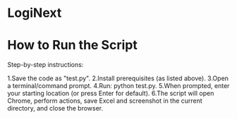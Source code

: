 # LogiNext
# How to Run the Script
Step-by-step instructions:

1.Save the code as "test.py".
2.Install prerequisites (as listed above).
3.Open a terminal/command prompt.
4.Run: python test.py.
5.When prompted, enter your starting location (or press Enter for default).
6.The script will open Chrome, perform actions, save Excel and screenshot in the current directory, and close the browser.
